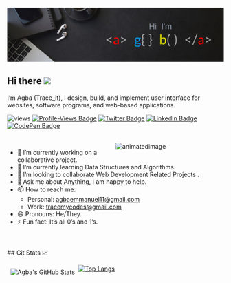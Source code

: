 [![Agba's GitHub Banner](./assets/Agbabannerimage.png)](https://tracemycodes.dev)

## Hi there <img src="https://raw.githubusercontent.com/iampavangandhi/iampavangandhi/master/gifs/Hi.gif" width="25px">

I’m Agba (Trace_it), I design, build, and implement user interface for websites, software programs, and web-based applications.

![views](https://views-badge.glitch.me/badge?page_id=tracemycodes)
[![Profile-Views Badge](https://badges.pufler.dev/visits/tracemycodes/tracemycodes)](https:tracemycodes.dev)
[![Twitter Badge](https://img.shields.io/badge/Twitter-Profile-informational?style=flat&logo=twitter&logoColor=white&color=1CA2F1)](https://twitter.com/trace__it)
[![LinkedIn Badge](https://img.shields.io/badge/LinkedIn-Profile-informational?style=flat&logo=linkedin&logoColor=white&color=0D76A8)](https://www.linkedin.com/in/emmanuel-agba-4565bb228)
[![CodePen Badge](https://img.shields.io/badge/CodePen-Profile-informational?style=flat&logo=codepen&logoColor=white&color=black)](https://codepen.io/tracemycodes)

<br>

<img align="right" width="50%" src="https://i.ibb.co/b2s4dQp/animation-500-kxa883sd.gif" alt="animatedimage" border="0" margin-top="-20px">

- 🔭 I’m currently working on a collaborative project.
- 🌱 I’m currently learning Data Structures and Algorithms.
- 👯 I’m looking to collaborate Web Development Related Projects .
- 💬 Ask me about Anything, I am happy to help.
- 📫 How to reach me:
  - Personal: agbaemmanuel11@gmail.com
  - Work: tracemycodes@gmail.com
- 😄 Pronouns: He/They.
- ⚡ Fun fact: It’s all 0’s and 1’s.

<br clear="right"/>
<br>
## Git Stats &#x1f4c8;
<br>
<!-- <a href="https://github.com/tracemycodes">
  <img align="center" style="margin:0.5rem" src="https://github-readme-stats.vercel.app/api/top-langs/?username=tracemycodes&title_color=ffffff&text_color=c9cacc&icon_color=4AB197&bg_color=1A2B34" />
</a>  -->

<a href="https://github.com/tracemycodes"><img align="left" style="margin:0.5rem" src="https://github-readme-stats.vercel.app/api?username=tracemycodes&show_icons=true&line_height=27&count_private=true&title_color=ffffff&text_color=c9cacc&icon_color=4AB097&bg_color=1A2B34" alt="Agba's GitHub Stats" /></a>

<!-- [![Top Chart](https://github-readme-stats.vercel.app/api?username=tracemycodes&show_icons=true&line_height=27&count_private=true&title_color=ffffff&text_color=c9cacc&icon_color=4AB097&bg_color=1A2B34)](https://github.com/tracemycodes/github-readme-stats) -->

[![Top Langs](https://github-readme-stats.vercel.app/api/top-langs/?username=tracemycodes&title_color=ffffff&text_color=c9cacc&icon_color=4AB197&bg_color=1A2B34)](https://github.com/tracemycodes/github-readme-stats)

<br>
